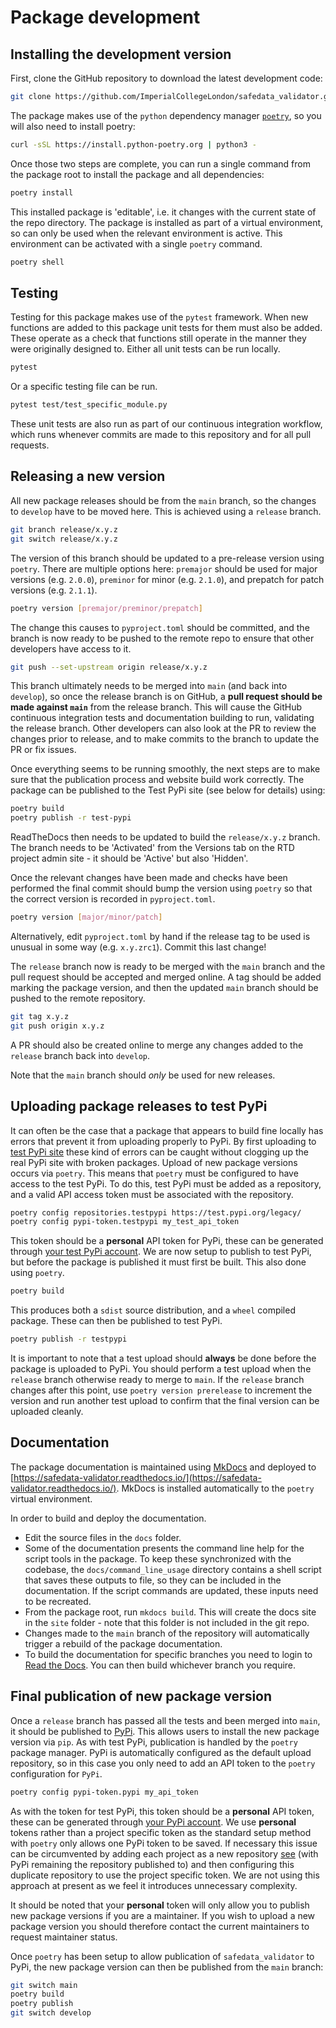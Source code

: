 # Package development

## Installing the development version

First, clone the GitHub repository to download the latest development code:

```bash
git clone https://github.com/ImperialCollegeLondon/safedata_validator.git
```

The package makes use of the `python` dependency manager
[`poetry`](https://python-poetry.org), so you will also need to install poetry:

```bash
curl -sSL https://install.python-poetry.org | python3 -
```

Once those two steps are complete, you can run a single command from the package root to
install the package and all dependencies:

```bash
poetry install
```

This installed package is 'editable', i.e. it changes with the current state of the repo
directory. The package is installed as part of a virtual environment, so can only be
used when the relevant environment is active. This environment can be activated with a
single `poetry` command.

```bash
poetry shell
```

## Testing

Testing for this package makes use of the `pytest` framework. When new functions are
added to this package unit tests for them must also be added. These operate as a check
that functions still operate in the manner they were originally designed to. Either all
unit tests can be run locally.

```bash
pytest
```

Or a specific testing file can be run.

```bash
pytest test/test_specific_module.py
```

These unit tests are also run as part of our continuous integration workflow, which runs
whenever commits are made to this repository and for all pull requests.

## Releasing a new version

All new package releases should be from the `main` branch, so the changes to `develop`
have to be moved here. This is achieved using a `release` branch.

```bash
git branch release/x.y.z
git switch release/x.y.z
```

The version of this branch should be updated to a pre-release version using `poetry`.
There are multiple options here: `premajor` should be used for major versions (e.g.
`2.0.0`), `preminor` for minor (e.g. `2.1.0`), and prepatch for patch versions (e.g.
`2.1.1`).

```bash
poetry version [premajor/preminor/prepatch]
```

The change this causes to `pyproject.toml` should be committed, and the branch is now
ready to be pushed to the remote repo to ensure that other developers have access to it.

```bash
git push --set-upstream origin release/x.y.z
```

This branch ultimately needs to be merged into `main` (and back into `develop`), so once
the release branch is on GitHub, a **pull request should be made against `main`** from
the release branch. This will cause the GitHub continuous integration tests and
documentation building to run, validating the release branch. Other developers can also
look at the PR to review the changes prior to release, and to make commits to the branch
to update the PR or fix issues.

Once everything seems to be running smoothly, the next steps are to make sure that the
publication process and website build work correctly. The package can be published to
the Test PyPi site (see below for details) using:

```bash
poetry build
poetry publish -r test-pypi
```

ReadTheDocs then needs to be updated to build the `release/x.y.z` branch. The branch
needs to be 'Activated' from the Versions tab on the RTD project admin site - it should
be 'Active' but also 'Hidden'.

Once the relevant changes have been made and checks have been performed the final commit
should bump the version using `poetry` so that the correct version is recorded in
`pyproject.toml`.

```bash
poetry version [major/minor/patch]
```

Alternatively, edit `pyproject.toml` by hand if the release tag to be used is unusual in
some way (e.g. `x.y.zrc1`). Commit this last change!

The `release` branch now is ready to be merged with the `main` branch and the pull
request should be accepted and merged online. A tag should be added marking the package
version, and then the updated `main` branch should be pushed to the remote repository.

```bash
git tag x.y.z
git push origin x.y.z
```

A PR should also be created online to merge any changes added to the `release` branch
back into `develop`.

Note that the `main` branch should _only_ be used for new releases.

## Uploading package releases to test PyPi

It can often be the case that a package that appears to build fine locally has errors
that prevent it from uploading properly to PyPi. By first uploading to [test PyPi
site](https://test.pypi.org/) these kind of errors can be caught without clogging up the
real PyPi site with broken packages. Upload of new package versions occurs via `poetry`.
This means that `poetry` must be configured to have access to the test PyPi. To do this,
test PyPi must be added as a repository, and a valid API access token must be associated
with the repository.

```bash
poetry config repositories.testpypi https://test.pypi.org/legacy/
poetry config pypi-token.testpypi my_test_api_token
```

This token should be a **personal** API token for PyPi, these can be generated through
[your test PyPi account](https://test.pypi.org/account/login/). We are now setup to
publish to test PyPi, but before the package is published it must first be built. This
also done using `poetry`.

```bash
poetry build
```

This produces both a `sdist` source distribution, and a `wheel` compiled package. These
can then be published to test PyPi.

```bash
poetry publish -r testpypi
```

It is important to note that a test upload should **always** be done before the package
is uploaded to PyPi. You should perform a test upload when the `release` branch
otherwise ready to merge to `main`. If the `release` branch changes after this point,
use `poetry version prerelease` to increment the version and run another test upload to
confirm that the final version can be uploaded cleanly.

## Documentation

The package documentation is maintained using [MkDocs](https://www.mkdocs.org/)
and deployed to
[https://safedata-validator.readthedocs.io/](https://safedata-validator.readthedocs.io/).
MkDocs is installed automatically to the `poetry` virtual environment.

In order to build and deploy the documentation.

* Edit the source files in the `docs` folder.
* Some of the documentation presents the command line help for the script tools
  in the package. To keep these synchronized with the codebase, the
  `docs/command_line_usage` directory contains a shell script that saves these
  outputs to file, so they can be included in the documentation. If the script
  commands are updated, these inputs need to be recreated.
* From the package root, run `mkdocs build`. This will create the docs site in
  the `site` folder - note that this folder is not included in the git repo.
* Changes made to the `main` branch of the repository will automatically trigger a
  rebuild of the package documentation.
* To build the documentation for specific branches you need to login to [Read the
  Docs](https://readthedocs.org). You can then build whichever branch you require.

## Final publication of new package version

Once a `release` branch has passed all the tests and been merged into `main`, it
should be published to [PyPi](https://pypi.org/). This allows users to install the new
package version via `pip`. As with test PyPi, publication is handled by the `poetry`
package manager. PyPi is automatically configured as the default upload repository, so
in this case you only need to add an API token to the `poetry` configuration for `PyPi`.

```bash
poetry config pypi-token.pypi my_api_token
```

As with the token for test PyPi, this token should be a **personal** API token, these
can be generated through [your PyPi account](https://pypi.org/account/login/). We use
**personal** tokens rather than a project specific token as the standard setup method
with `poetry` only allows one PyPi token to be saved. If necessary this issue can be
circumvented by adding each project as a new repository
[see](https://python-poetry.org/docs/repositories/#publishable-repositories) (with PyPi
remaining the repository published to) and then configuring this duplicate repository to
use the project specific token. We are not using this approach at present as we feel it
introduces unnecessary complexity.

It should be noted that your **personal** token will only allow you to publish new
package versions if you are a maintainer. If you wish to upload a new package version
you should therefore contact the current maintainers to request maintainer status.

Once `poetry` has been setup to allow publication of `safedata_validator` to PyPi, the
new package version can then be published from the `main` branch:

```bash
git switch main
poetry build
poetry publish
git switch develop
```
